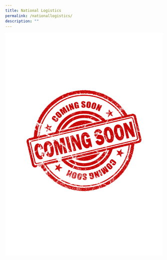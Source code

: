 ```yaml
---
title: National Logistics
permalink: /nationallogistics/
description: ""
---
```

![](/images/coming%20soon.png)